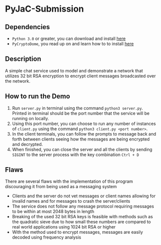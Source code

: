 # PyJaC-Submission

## Dependencies
* ``Python 3.0`` or greater, you can download and install [here](https://www.python.org/downloads/)
* ``PyCryptoDome``, you read up on and learn how to to install [here](https://pycryptodome.readthedocs.io/en/latest/src/introduction.html)

## Description
A simple chat service used to model and demonstrate a network that utilizes 32 bit RSA encryption to encrypt client messages broadcasted over the network.

## How to run the Demo
1. Run ``server.py`` in terminal using the command ``python3 server.py``. Printed in terminal should be the port number that the service will be running on locally.
2. Using this port number, you can choose to run any number of instances of ``client.py`` using the command ``python3 client.py <port number>``.
3. In the client terminals, you can follow the prompts to message back and forth between clients seeing how the messages are being encrypted and decrypted. 
4. When finished, you can close the server and all the clients by sending ``SIGINT`` to the server process with the key combination ``Ctrl + D``

## Flaws
There are several flaws with the implementation of this program discouraging it from being used as a messaging system
* Clients and the server do not vet messages or client names allowing for invalid names and for messages to crash the server/clients
* The service does not follow any message protocol requiring messages to be within at most 2048 bytes in length
* Breaking of the used 32 bit RSA keys is feasible with methods such as the quadratic sieve due to how small these numbers are compared to real world applications using 1024 bit RSA or higher
* With the method used to encrypt messages, messages are easily decoded using frequency analysis

